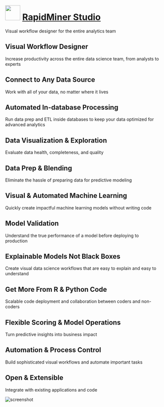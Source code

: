 ﻿# <img src="https://cdn.jsdelivr.net/gh/chtof/chocolatey-packages/automatic/rapidminer/rapidminer.png" width="48" height="48"/> [RapidMiner Studio](https://chocolatey.org/packages/rapidminer)

Visual workflow designer for the entire analytics team

## Visual Workflow Designer
Increase productivity across the entire data science team, from analysts to experts

## Connect to Any Data Source
Work with all of your data, no matter where it lives

## Automated In-database Processing
Run data prep and ETL inside databases to keep your data optimized for advanced analytics

## Data Visualization & Exploration
Evaluate data health, completeness, and quality

## Data Prep & Blending
Eliminate the hassle of preparing data for predictive modeling

## Visual & Automated Machine Learning
Quickly create impactful machine learning models without writing code

## Model Validation
Understand the true performance of a model before deploying to production

## Explainable Models Not Black Boxes
Create visual data science workflows that are easy to explain and easy to understand

## Get More From R & Python Code
Scalable code deployment and collaboration between coders and non-coders

## Flexible Scoring & Model Operations
Turn predictive insights into business impact

## Automation & Process Control
Build sophisticated visual workflows and automate important tasks

## Open & Extensible
Integrate with existing applications and code

![screenshot](https://cdn.jsdelivr.net/gh/chtof/chocolatey-packages/automatic/rapidminer/screenshot.png)
